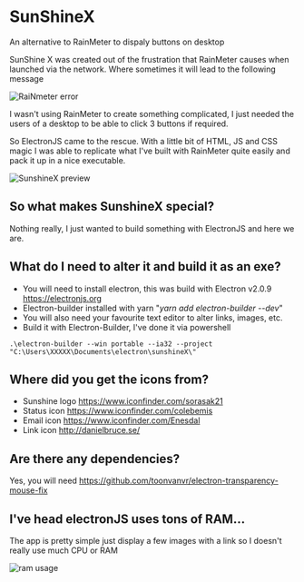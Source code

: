 # SunShineX
An alternative to RainMeter to dispaly buttons on desktop

SunShine X was created out of the frustration that RainMeter causes when launched via the network. Where sometimes it will lead to the following message 

![RaiNmeter error](https://i.imgur.com/oc1987P.png)

I wasn't using RainMeter to create something complicated, I just needed the users of a desktop to be able to click 3 buttons if required.

So ElectronJS came to the rescue. With a little bit of HTML, JS and CSS magic I was able to replicate what I've built with RainMeter quite easily and pack it up in a nice executable.

![SunshineX preview](https://i.imgur.com/tndcF3U.png)

## So what makes SunshineX special?

Nothing really, I just wanted to build something with ElectronJS and here we are. 

## What do I need to alter it and build it as an exe?


* You will need to install electron, this was build with Electron v2.0.9 https://electronjs.org
* Electron-builder installed with yarn "*yarn add electron-builder --dev*"
* You will also need your favourite text editor to alter links, images, etc. 
* Build it with Electron-Builder, I've done it via powershell 

`.\electron-builder --win portable --ia32 --project "C:\Users\XXXXX\Documents\electron\sunshineX\"`

## Where did you get the icons from?

* Sunshine logo https://www.iconfinder.com/sorasak21
* Status icon https://www.iconfinder.com/colebemis
* Email icon https://www.iconfinder.com/Enesdal
* Link icon http://danielbruce.se/

## Are there any dependencies?

Yes, you will need https://github.com/toonvanvr/electron-transparency-mouse-fix

## I've head electronJS uses tons of RAM...

The app is pretty simple just display a few images with a link so I doesn't really use much CPU or RAM

![ram usage](https://i.imgur.com/5fu2R8M.png)

